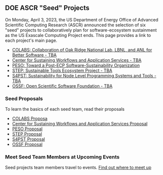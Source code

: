 ## DOE ASCR "Seed" Projects

On Monday, April 3, 2023, the US Department of Energy Office of Advanced Scientific Computing Research (ASCR) announced the selection of six "seed" projects to collaboratively plan for software-ecosystem sustainment as the US Exascale Computing Project ends.  This page provides a link to each project's main page.

- [COLABS: Collaboration of Oak Ridge National Lab, LBNL, and ANL for Better Software - TBA]()
- [Center for Sustaining Workflows and Application Services - TBA]()
- [PESO: Toward a Post-ECP Software-Sustainability Organization](PESO.md)
- [STEP: Sustainable Tools Ecosystem Project - TBA]()
- [S4PST: Sustainability for Node Level Programming Systems and Tools - TBA]()
- [OSSF: Open Scientific Software Foundation - TBA]()

### Seed Proposals

To learn the basics of each seed team, read their proposals

- [COLABS Proposa](files/COLABS-Proposal.pdf)
- [Center for Sustaining Workflows and Application Services Proposal](files/WAS-Proposal.pdf)
- [PESO Proposal](files/PESO-Proposal.pdf)
- [STEP Proposal]()
- [S4PST Proposal](files/S4PST-Proposal.pdf)
- [OSSF Proposal](files/OSSF-Proposal.pdf)

### Meet Seed Team Members at Upcoming Events

Seed projects team members travel to events. [Find out where to meet up](SeedsAtEvents.md)